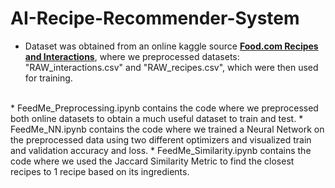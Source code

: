 # AI-Recipe-Recommender-System
* Dataset was obtained from an online kaggle source **[Food.com Recipes and Interactions](https://www.kaggle.com/datasets/shuyangli94/food-com-recipes-and-user-interactions?select=RAW_interactions.csv)**, where we preprocessed datasets: "RAW_interactions.csv" and "RAW_recipes.csv", which were then used for training.
<br>
* FeedMe_Preprocessing.ipynb contains the code where we preprocessed both online datasets to obtain a much useful dataset to train and test.
* FeedMe_NN.ipynb contains the code where we trained a Neural Network on the preprocessed data using two different optimizers and visualized train and validation accuracy and loss.
* FeedMe_Similarity.ipynb contains the code where we used the Jaccard Similarity Metric to find the closest recipes to 1 recipe based on its ingredients. 
